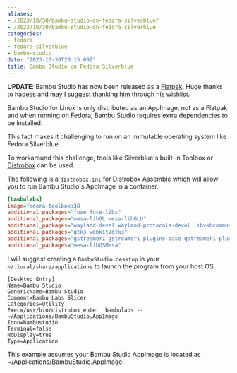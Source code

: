 ```yaml
---
aliases:
- /2023/10/30/bambu-studio-on-fedora-silverblue/
- /2023/10/30/bambu-studio-on-fedora-silverblue
categories:
- fedora
- fedora-silverblue
- bambu-studio
date: "2023-10-30T20:15:00Z"
title: Bambu Studio on Fedora Silverblue
---
```


**UPDATE**: Bambu Studio has now been released as a [Flatpak](https://flathub.org/apps/com.bambulab.BambuStudio). Huge thanks to [hadess](https://github.com/hadess) and may I suggest [thanking him through his wishlist](https://github.com/flathub/com.bambulab.BambuStudio#saying-thanks).

Bambu Studio for Linux is only distributed as an AppImage, not as a Flatpak and when running on Fedora, Bambu Studio requires extra dependencies to be installed.

This fact makes it challenging to run on an immutable operating system like Fedora Silverblue.

To workaround this challenge, tools like Silverblue's built-in Toolbox or [Distrobox](https://github.com/89luca89/distrobox) can be used.

The following is a `distrobox.ini` for Distrobox Assemble which will allow you to run Bambu Studio's AppImage in a container.

```ini
[bambulabs]
image=fedora-toolbox:38
additional_packages="fuse fuse-libs"
additional_packages="mesa-libGL mesa-libGLU"
additional_packages="wayland-devel wayland-protocols-devel libxkbcommon"
additional_packages="gtk3 webkit2gtk3"
additional_packages="gstreamer1 gstreamer1-plugins-base gstreamer1-plugin-openh264"
additional_packages="mesa-libOSMesa"
```

I will suggest creating a `BambuStudio.desktop` in your `~/.local/share/applications` to launch the program from your host OS.

```
[Desktop Entry]
Name=Bambu Studio
GenericName=Bambu Studio
Comment=Bambu Labs Slicer
Categories=Utility
Exec=/usr/bin/distrobox enter  bambulabs -- ~/Applications/BambuStudio.AppImage
Icon=bambustudio
Terminal=false
NoDisplay=true
Type=Application
```

This example assumes your Bambu Studio AppImage is located as ~/Applications/BambuStudio.AppImage.